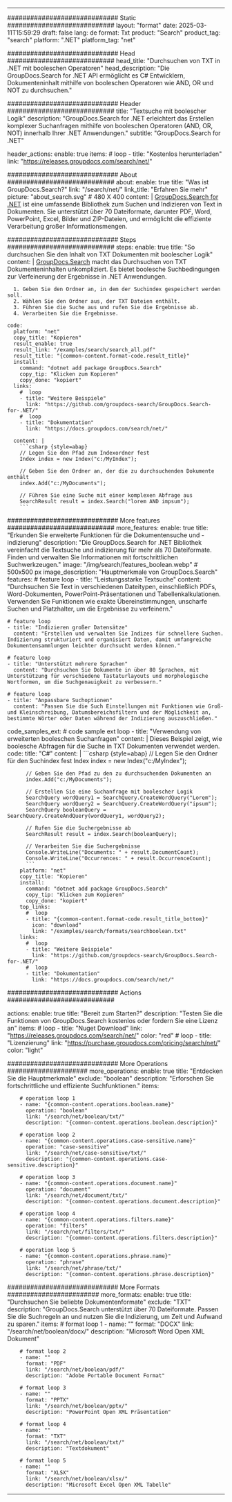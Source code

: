 
---
############################# Static ############################
layout: "format"
date:  2025-03-11T15:59:29
draft: false
lang: de
format: Txt
product: "Search"
product_tag: "search"
platform: ".NET"
platform_tag: "net"

############################# Head ############################
head_title: "Durchsuchen von TXT in .NET mit booleschen Operatoren"
head_description: "Die GroupDocs.Search for .NET API ermöglicht es C# Entwicklern, Dokumenteninhalt mithilfe von booleschen Operatoren wie AND, OR und NOT zu durchsuchen."

############################# Header ############################
title: "Textsuche mit boolescher Logik" 
description: "GroupDocs.Search for .NET erleichtert das Erstellen komplexer Suchanfragen mithilfe von booleschen Operatoren (AND, OR, NOT) innerhalb Ihrer .NET Anwendungen."
subtitle: "GroupDocs.Search for .NET" 

header_actions:
  enable: true
  items:
    #  loop
    - title: "Kostenlos herunterladen"
      link: "https://releases.groupdocs.com/search/net/"
      
############################# About ############################
about:
    enable: true
    title: "Was ist GroupDocs.Search?"
    link: "/search/net/"
    link_title: "Erfahren Sie mehr"
    picture: "about_search.svg" # 480 X 400
    content: |
       [GroupDocs.Search for .NET](/search/net/) ist eine umfassende Bibliothek zum Suchen und Indizieren von Text in Dokumenten. Sie unterstützt über 70 Dateiformate, darunter PDF, Word, PowerPoint, Excel, Bilder und ZIP-Dateien, und ermöglicht die effiziente Verarbeitung großer Informationsmengen.

############################# Steps ############################
steps:
    enable: true
    title: "So durchsuchen Sie den Inhalt von TXT Dokumenten mit boolescher Logik"
    content: |
      [GroupDocs.Search](/search/net/) macht das Durchsuchen von TXT Dokumenteninhalten unkompliziert. Es bietet boolesche Suchbedingungen zur Verfeinerung der Ergebnisse in .NET Anwendungen.
      
      1. Geben Sie den Ordner an, in dem der Suchindex gespeichert werden soll.
      2. Wählen Sie den Ordner aus, der TXT Dateien enthält.
      3. Führen Sie die Suche aus und rufen Sie die Ergebnisse ab.
      4. Verarbeiten Sie die Ergebnisse.
   
    code:
      platform: "net"
      copy_title: "Kopieren"
      result_enable: true
      result_link: "/examples/search/search_all.pdf"
      result_title: "{common-content.format-code.result_title}"
      install:
        command: "dotnet add package GroupDocs.Search"
        copy_tip: "Klicken zum Kopieren"
        copy_done: "kopiert"
      links:
        #  loop
        - title: "Weitere Beispiele"
          link: "https://github.com/groupdocs-search/GroupDocs.Search-for-.NET/"
        #  loop
        - title: "Dokumentation"
          link: "https://docs.groupdocs.com/search/net/"
          
      content: |
        ```csharp {style=abap}
        // Legen Sie den Pfad zum Indexordner fest
        Index index = new Index("c:/MyIndex");

        // Geben Sie den Ordner an, der die zu durchsuchenden Dokumente enthält
        index.Add("c:/MyDocuments");

        // Führen Sie eine Suche mit einer komplexen Abfrage aus
        SearchResult result = index.Search("lorem AND impsum");
        ```            

############################# More features ############################
more_features:
  enable: true
  title: "Erkunden Sie erweiterte Funktionen für die Dokumentensuche und -indizierung"
  description: "Die GroupDocs.Search for .NET Bibliothek vereinfacht die Textsuche und indizierung für mehr als 70 Dateiformate. Finden und verwalten Sie Informationen mit fortschrittlichen Suchwerkzeugen."
  image: "/img/search/features_boolean.webp" # 500x500 px
  image_description: "Hauptmerkmale von GroupDocs.Search"
  features:
    # feature loop
    - title: "Leistungsstarke Textsuche"
      content: "Durchsuchen Sie Text in verschiedenen Dateitypen, einschließlich PDFs, Word-Dokumenten, PowerPoint-Präsentationen und Tabellenkalkulationen. Verwenden Sie Funktionen wie exakte Übereinstimmungen, unscharfe Suchen und Platzhalter, um die Ergebnisse zu verfeinern."

    # feature loop
    - title: "Indizieren großer Datensätze"
      content: "Erstellen und verwalten Sie Indizes für schnellere Suchen. Indizierung strukturiert und organisiert Daten, damit umfangreiche Dokumentensammlungen leichter durchsucht werden können."

    # feature loop
    - title: "Unterstützt mehrere Sprachen"
      content: "Durchsuchen Sie Dokumente in über 80 Sprachen, mit Unterstützung für verschiedene Tastaturlayouts und morphologische Wortformen, um die Suchgenauigkeit zu verbessern."

    # feature loop
    - title: "Anpassbare Suchoptionen"
      content: "Passen Sie die Such Einstellungen mit Funktionen wie Groß- und Kleinschreibung, Datumsbereichsfiltern und der Möglichkeit an, bestimmte Wörter oder Daten während der Indizierung auszuschließen."
      
  code_samples_ext:
    # code sample ext loop
    - title: "Verwendung von erweiterten booleschen Suchanfragen"
      content: |
        Dieses Beispiel zeigt, wie boolesche Abfragen für die Suche in TXT Dokumenten verwendet werden.
      code:
        title: "C#"
        content: |
          ```csharp {style=abap}
          // Legen Sie den Ordner für den Suchindex fest
          Index index = new Index("c:/MyIndex");
              
          // Geben Sie den Pfad zu den zu durchsuchenden Dokumenten an
          index.Add("c:/MyDocuments");

          // Erstellen Sie eine Suchanfrage mit boolescher Logik
          SearchQuery wordQuery1 = SearchQuery.CreateWordQuery("Lorem");
          SearchQuery wordQuery2 = SearchQuery.CreateWordQuery("ipsum");
          SearchQuery booleanQuery = SearchQuery.CreateAndQuery(wordQuery1, wordQuery2);

          // Rufen Sie die Suchergebnisse ab
          SearchResult result = index.Search(booleanQuery);
          
          // Verarbeiten Sie die Suchergebnisse
          Console.WriteLine("Documents: " + result.DocumentCount);
          Console.WriteLine("Occurrences: " + result.OccurrenceCount);
          ```
        platform: "net"
        copy_title: "Kopieren"
        install:
          command: "dotnet add package GroupDocs.Search"
          copy_tip: "Klicken zum Kopieren"
          copy_done: "kopiert"
        top_links:
          #  loop
          - title: "{common-content.format-code.result_title_bottom}"
            icon: "download"
            link: "/examples/search/formats/searchboolean.txt"
        links:
          #  loop
          - title: "Weitere Beispiele"
            link: "https://github.com/groupdocs-search/GroupDocs.Search-for-.NET/"
          #  loop
          - title: "Dokumentation"
            link: "https://docs.groupdocs.com/search/net/"
            

            


############################# Actions ############################

actions:
  enable: true
  title: "Bereit zum Starten?"
  description: "Testen Sie die Funktionen von GroupDocs.Search kostenlos oder fordern Sie eine Lizenz an"
  items:
    #  loop
    - title: "Nuget Download"
      link: "https://releases.groupdocs.com/search/net/"
      color: "red"
        #  loop
    - title: "Lizenzierung"
      link: "https://purchase.groupdocs.com/pricing/search/net/"
      color: "light"


############################# More Operations #####################
more_operations:
    enable: true
    title: "Entdecken Sie die Hauptmerkmale"
    exclude: "boolean"
    description: "Erforschen Sie fortschrittliche und effiziente Suchfunktionen."
    items: 
          
        # operation loop 1
        - name: "{common-content.operations.boolean.name}"
          operation: "boolean"
          link: "/search/net/boolean/txt/"
          description: "{common-content.operations.boolean.description}"

        # operation loop 2
        - name: "{common-content.operations.case-sensitive.name}"
          operation: "case-sensitive"
          link: "/search/net/case-sensitive/txt/"
          description: "{common-content.operations.case-sensitive.description}"

        # operation loop 3
        - name: "{common-content.operations.document.name}"
          operation: "document"
          link: "/search/net/document/txt/"
          description: "{common-content.operations.document.description}"

        # operation loop 4
        - name: "{common-content.operations.filters.name}"
          operation: "filters"
          link: "/search/net/filters/txt/"
          description: "{common-content.operations.filters.description}"

        # operation loop 5
        - name: "{common-content.operations.phrase.name}"
          operation: "phrase"
          link: "/search/net/phrase/txt/"
          description: "{common-content.operations.phrase.description}"
          
        
          
############################# More Formats ########################
more_formats:
    enable: true
    title: "Durchsuchen Sie beliebte Dokumentenformate"
    exclude: "TXT"
    description: "GroupDocs.Search unterstützt über 70 Dateiformate. Passen Sie die Suchregeln an und nutzen Sie die Indizierung, um Zeit und Aufwand zu sparen."
    items: 
        # format loop 1
        - name: ""
          format: "DOCX"
          link: "/search/net/boolean/docx/"
          description: "Microsoft Word Open XML Dokument"
          
        # format loop 2
        - name: ""
          format: "PDF"
          link: "/search/net/boolean/pdf/"
          description: "Adobe Portable Document Format"
          
        # format loop 3
        - name: ""
          format: "PPTX"
          link: "/search/net/boolean/pptx/"
          description: "PowerPoint Open XML Präsentation"

        # format loop 4
        - name: ""
          format: "TXT"
          link: "/search/net/boolean/txt/"
          description: "Textdokument"
          
        # format loop 5
        - name: ""
          format: "XLSX"
          link: "/search/net/boolean/xlsx/"
          description: "Microsoft Excel Open XML Tabelle"
  

---